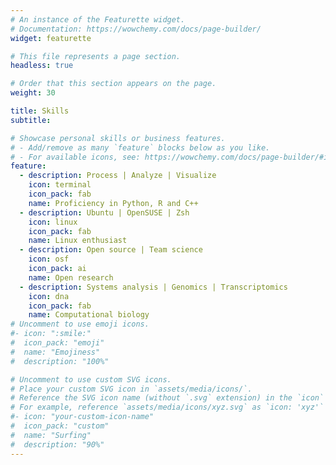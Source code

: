 ```yaml
---
# An instance of the Featurette widget.
# Documentation: https://wowchemy.com/docs/page-builder/
widget: featurette

# This file represents a page section.
headless: true

# Order that this section appears on the page.
weight: 30

title: Skills
subtitle:

# Showcase personal skills or business features.
# - Add/remove as many `feature` blocks below as you like.
# - For available icons, see: https://wowchemy.com/docs/page-builder/#icons
feature:
  - description: Process | Analyze | Visualize
    icon: terminal
    icon_pack: fab
    name: Proficiency in Python, R and C++
  - description: Ubuntu | OpenSUSE | Zsh
    icon: linux 
    icon_pack: fab
    name: Linux enthusiast
  - description: Open source | Team science
    icon: osf 
    icon_pack: ai
    name: Open research
  - description: Systems analysis | Genomics | Transcriptomics
    icon: dna
    icon_pack: fab
    name: Computational biology
# Uncomment to use emoji icons.
#- icon: ":smile:"
#  icon_pack: "emoji"
#  name: "Emojiness"
#  description: "100%"

# Uncomment to use custom SVG icons.
# Place your custom SVG icon in `assets/media/icons/`.
# Reference the SVG icon name (without `.svg` extension) in the `icon` field.
# For example, reference `assets/media/icons/xyz.svg` as `icon: 'xyz'`
#- icon: "your-custom-icon-name"
#  icon_pack: "custom"
#  name: "Surfing"
#  description: "90%"
---
```


